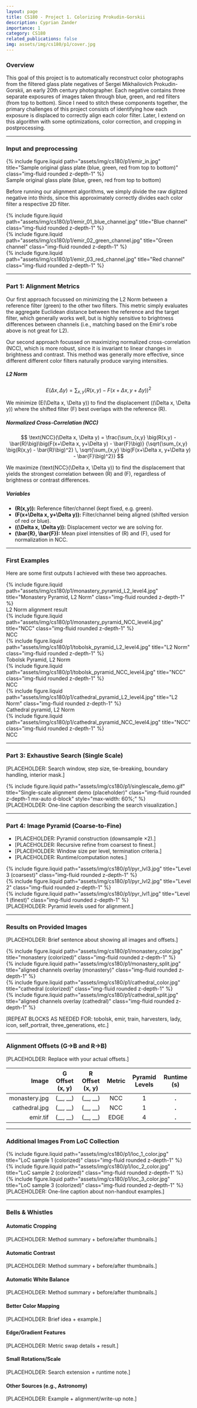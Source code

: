 ```yaml
---
layout: page
title: CS180 - Project 1. Colorizing Prokudin-Gorskii
description: Cyprian Zander
importance: 1
category: CS180
related_publications: false
img: assets/img/cs180/p1/cover.jpg
---
```


### Overview

This goal of this project is to automatically reconstruct color photographs from the filtered glass plate negatives of Sergei Mikhailovich Prokudin-Gorskii, an early 20th century photographer. Each negative contains three separate exposures of images taken through blue, green, and red filters (from top to bottom). Since I need to stitch these components together, the primary challenges of this project consists of identifying how each exposure is displaced to correctly align each color filter. Later, I extend on this algorithm with some optimizations, color correction, and cropping in postprocessing. 

---

### Input and preprocessing

<div class="text-center my-4">
  <div class="row justify-content-center">
    <div class="col-sm-6">
      {% include figure.liquid path="assets/img/cs180/p1/emir_in.jpg" title="Sample original glass plate (blue, green, red from top to bottom)" class="img-fluid rounded z-depth-1" %}
    </div>
  </div>
</div>

<div class="caption text-center mt-2">
Sample original glass plate (blue, green, red from top to bottom)
</div>

Before running our alignment algorithms, we simply divide the raw digitzed negative into thirds, since this approximately correctly divides each color filter a respective 2D filter.

<div class="row">
  <div class="col-sm-4 mt-3 mt-md-0">
    {% include figure.liquid path="assets/img/cs180/p1/emir_01_blue_channel.jpg" title="Blue channel" class="img-fluid rounded z-depth-1" %}
  </div>
  <div class="col-sm-4 mt-3 mt-md-0">
    {% include figure.liquid path="assets/img/cs180/p1/emir_02_green_channel.jpg" title="Green channel" class="img-fluid rounded z-depth-1" %}
  </div>
  <div class="col-sm-4 mt-3 mt-md-0">
    {% include figure.liquid path="assets/img/cs180/p1/emir_03_red_channel.jpg" title="Red channel" class="img-fluid rounded z-depth-1" %}
  </div>
</div>

---

### Part 1: Alignment Metrics

Our first approach focussed on minimizing the L2 Norm between a reference filter (green) to the other two filters. This metric simply evaluates the aggregate Euclidean distance between the reference and the target filter, which generally works well, but is highly sensitive to brightness differences between channels (i.e., matching based on the Emir's robe above is not great for L2).

Our second approach focussed on maximizing normalized cross-correlation (NCC), which is more robust, since it is invariant to linear changes in brightness and contrast. This method was generally more effective, since different different color filters naturally produce varying intensities.

##### L2 Norm

$$
E(\Delta x, \Delta y) = 
\sum_{x,y} \Big( R(x,y) - F(x+\Delta x, y+\Delta y) \Big)^2
$$

We minimize \(E(\Delta x, \Delta y)\) to find the displacement \((\Delta x, \Delta y)\) where the shifted filter \(F\) best overlaps with the reference \(R\).

##### Normalized Cross-Correlation (NCC)

$$
\text{NCC}(\Delta x, \Delta y) = 
\frac{\sum_{x,y} \big(R(x,y) - \bar{R}\big)\big(F(x+\Delta x, y+\Delta y) - \bar{F}\big)}
     {\sqrt{\sum_{x,y} \big(R(x,y) - \bar{R}\big)^2} \,
      \sqrt{\sum_{x,y} \big(F(x+\Delta x, y+\Delta y) - \bar{F}\big)^2}}
$$

We maximize \(\text{NCC}(\Delta x, \Delta y)\) to find the displacement that yields the strongest correlation between \(R\) and \(F\), regardless of brightness or contrast differences.

##### Variables

- **\(R(x,y)\):** Reference filter/channel (kept fixed, e.g. green).  
- **\(F(x+\Delta x, y+\Delta y)\):** Filter/channel being aligned (shifted version of red or blue).  
- **\((\Delta x, \Delta y)\):** Displacement vector we are solving for.  
- **\(\bar{R}, \bar{F}\):** Mean pixel intensities of \(R\) and \(F\), used for normalization in NCC.  

---

### First Examples

Here are some first outputs I achieved with these two approaches.

<div class="row">
  <div class="col-sm-6 mt-3 mt-md-0">
    {% include figure.liquid path="assets/img/cs180/p1/monastery_pyramid_L2_level4.jpg" title="Monastery Pyramid, L2 Norm" class="img-fluid rounded z-depth-1" %}
    <div class="caption text-center mt-2">
      L2 Norm alignment result
    </div>
  </div>
  <div class="col-sm-6 mt-3 mt-md-0">
    {% include figure.liquid path="assets/img/cs180/p1/monastery_pyramid_NCC_level4.jpg" title="NCC" class="img-fluid rounded z-depth-1" %}
    <div class="caption text-center mt-2">
      NCC
    </div>
  </div>
</div>

<div class="row">
  <div class="col-sm-6 mt-3 mt-md-0">
    {% include figure.liquid path="assets/img/cs180/p1/tobolsk_pyramid_L2_level4.jpg" title="L2 Norm" class="img-fluid rounded z-depth-1" %}
    <div class="caption text-center mt-2">
      Tobolsk Pyramid, L2 Norm
    </div>
  </div>
  <div class="col-sm-6 mt-3 mt-md-0">
    {% include figure.liquid path="assets/img/cs180/p1/tobolsk_pyramid_NCC_level4.jpg" title="NCC" class="img-fluid rounded z-depth-1" %}
    <div class="caption text-center mt-2">
      NCC
    </div>
  </div>
</div>

<div class="row">
  <div class="col-sm-6 mt-3 mt-md-0">
    {% include figure.liquid path="assets/img/cs180/p1/cathedral_pyramid_L2_level4.jpg" title="L2 Norm" class="img-fluid rounded z-depth-1" %}
    <div class="caption text-center mt-2">
      Cathedral pyramid, L2 Norm
    </div>
  </div>
  <div class="col-sm-6 mt-3 mt-md-0">
    {% include figure.liquid path="assets/img/cs180/p1/cathedral_pyramid_NCC_level4.jpg" title="NCC" class="img-fluid rounded z-depth-1" %}
    <div class="caption text-center mt-2">
      NCC
    </div>
  </div>
</div>

---

### Part 3: Exhaustive Search (Single Scale)

[PLACEHOLDER: Search window, step size, tie-breaking, boundary handling, interior mask.]

<div class="text-center my-4">
  {% include figure.liquid path="assets/img/cs180/p1/singlescale_demo.gif" title="Single-scale alignment demo (placeholder)" class="img-fluid rounded z-depth-1 mx-auto d-block" style="max-width: 60%;" %}
</div>

<div class="caption text-center mt-2">
  [PLACEHOLDER: One-line caption describing the search visualization.]
</div>

---

### Part 4: Image Pyramid (Coarse-to-Fine)

- [PLACEHOLDER: Pyramid construction (downsample ×2).]
- [PLACEHOLDER: Recursive refine from coarsest to finest.]
- [PLACEHOLDER: Window size per level, termination criteria.]
- [PLACEHOLDER: Runtime/computation notes.]

<div class="row">
  <div class="col-sm-4 mt-3 mt-md-0">
    {% include figure.liquid path="assets/img/cs180/p1/pyr_lvl3.jpg" title="Level 3 (coarsest)" class="img-fluid rounded z-depth-1" %}
  </div>
  <div class="col-sm-4 mt-3 mt-md-0">
    {% include figure.liquid path="assets/img/cs180/p1/pyr_lvl2.jpg" title="Level 2" class="img-fluid rounded z-depth-1" %}
  </div>
  <div class="col-sm-4 mt-3 mt-md-0">
    {% include figure.liquid path="assets/img/cs180/p1/pyr_lvl1.jpg" title="Level 1 (finest)" class="img-fluid rounded z-depth-1" %}
  </div>
</div>

<div class="caption text-center mt-2">
  [PLACEHOLDER: Pyramid levels used for alignment.]
</div>

---

### Results on Provided Images

[PLACEHOLDER: Brief sentence about showing all images and offsets.]

<div class="row">
  <div class="col-sm-6 mt-3 mt-md-0">
    {% include figure.liquid path="assets/img/cs180/p1/monastery_color.jpg" title="monastery (colorized)" class="img-fluid rounded z-depth-1" %}
  </div>
  <div class="col-sm-6 mt-3 mt-md-0">
    {% include figure.liquid path="assets/img/cs180/p1/monastery_split.jpg" title="aligned channels overlay (monastery)" class="img-fluid rounded z-depth-1" %}
  </div>
</div>

<div class="row">
  <div class="col-sm-6 mt-3 mt-md-0">
    {% include figure.liquid path="assets/img/cs180/p1/cathedral_color.jpg" title="cathedral (colorized)" class="img-fluid rounded z-depth-1" %}
  </div>
  <div class="col-sm-6 mt-3 mt-md-0">
    {% include figure.liquid path="assets/img/cs180/p1/cathedral_split.jpg" title="aligned channels overlay (cathedral)" class="img-fluid rounded z-depth-1" %}
  </div>
</div>

[REPEAT BLOCKS AS NEEDED FOR: tobolsk, emir, train, harvesters, lady, icon, self_portrait, three_generations, etc.]

---

### Alignment Offsets (G→B and R→B)

[PLACEHOLDER: Replace with your actual offsets.]

| Image              | G Offset (x, y) | R Offset (x, y) | Metric | Pyramid Levels | Runtime (s) |
|-------------------:|:---------------:|:---------------:|:------:|:--------------:|:-----------:|
| monastery.jpg      | (__, __)        | (__, __)        | NCC    | 1              | __.__       |
| cathedral.jpg      | (__, __)        | (__, __)        | NCC    | 1              | __.__       |
| emir.tif           | (__, __)        | (__, __)        | EDGE   | 4              | __.__       |


---

### Additional Images From LoC Collection

<div class="row">
  <div class="col-sm-4 mt-3 mt-md-0">
    {% include figure.liquid path="assets/img/cs180/p1/loc_1_color.jpg" title="LoC sample 1 (colorized)" class="img-fluid rounded z-depth-1" %}
  </div>
  <div class="col-sm-4 mt-3 mt-md-0">
    {% include figure.liquid path="assets/img/cs180/p1/loc_2_color.jpg" title="LoC sample 2 (colorized)" class="img-fluid rounded z-depth-1" %}
  </div>
  <div class="col-sm-4 mt-3 mt-md-0">
    {% include figure.liquid path="assets/img/cs180/p1/loc_3_color.jpg" title="LoC sample 3 (colorized)" class="img-fluid rounded z-depth-1" %}
  </div>
</div>

<div class="caption text-center mt-2">
  [PLACEHOLDER: One-line caption about non-handout examples.]
</div>

---

### Bells & Whistles

#### Automatic Cropping
[PLACEHOLDER: Method summary + before/after thumbnails.]

#### Automatic Contrast
[PLACEHOLDER: Method summary + before/after thumbnails.]

#### Automatic White Balance
[PLACEHOLDER: Method summary + before/after thumbnails.]

#### Better Color Mapping
[PLACEHOLDER: Brief idea + example.]

#### Edge/Gradient Features
[PLACEHOLDER: Metric swap details + result.]

#### Small Rotations/Scale
[PLACEHOLDER: Search extension + runtime note.]

#### Other Sources (e.g., Astronomy)
[PLACEHOLDER: Example + alignment/write-up note.]
